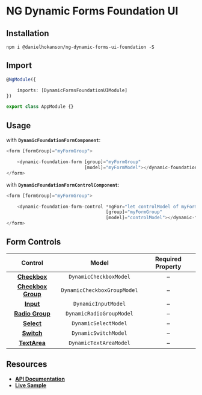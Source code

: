 # NG Dynamic Forms Foundation UI

## Installation
```
npm i @danielhokanson/ng-dynamic-forms-ui-foundation -S
```

## Import
```ts
@NgModule({

    imports: [DynamicFormsFoundationUIModule]
})

export class AppModule {}
```

## Usage

with **`DynamicFoundationFormComponent`**:
```ts
<form [formGroup]="myFormGroup">

    <dynamic-foundation-form [group]="myFormGroup"
                             [model]="myFormModel"></dynamic-foundation-form>
</form>
```

with **`DynamicFoundationFormControlComponent`**:
```ts
<form [formGroup]="myFormGroup">

    <dynamic-foundation-form-control *ngFor="let controlModel of myFormModel"
                                     [group]="myFormGroup"
                                     [model]="controlModel"></dynamic-foundation-form-control>
</form>
```

## Form Controls

|                                               Control                                               	|            Model            	| Required Property 	|
|:---------------------------------------------------------------------------------------------------:	|:---------------------------:	|:-----------------:	|
|    **[Checkbox](http://foundation.zurb.com/sites/docs/forms.html#checkboxes-and-radio-buttons)**    	| `DynamicCheckboxModel`      	|         –         	|
| **[Checkbox Group](http://foundation.zurb.com/sites/docs/forms.html#checkboxes-and-radio-buttons)** 	| `DynamicCheckboxGroupModel` 	|         –         	|
|              **[Input](http://foundation.zurb.com/sites/docs/forms.html#text-inputs)**              	| `DynamicInputModel`         	|         –         	|
|   **[Radio Group](http://foundation.zurb.com/sites/docs/forms.html#checkboxes-and-radio-buttons)**  	| `DynamicRadioGroupModel`    	|         –         	|
|             **[Select](http://foundation.zurb.com/sites/docs/forms.html#select-menus)**             	| `DynamicSelectModel`        	|         –         	|
|                   **[Switch](http://foundation.zurb.com/sites/docs/switch.html)**                   	| `DynamicSwitchModel`        	|         –         	|
|             **[TextArea](http://foundation.zurb.com/sites/docs/forms.html#text-areas)**             	| `DynamicTextAreaModel`      	|         –         	|

## Resources

* [**API Documentation**](http://ng2-dynamic-forms.udos86.de/docs/ui-foundation/)
* [**Live Sample**](http://ng2-dynamic-forms.udos86.de/sample/index.aot.html#foundation-sample-form) 
